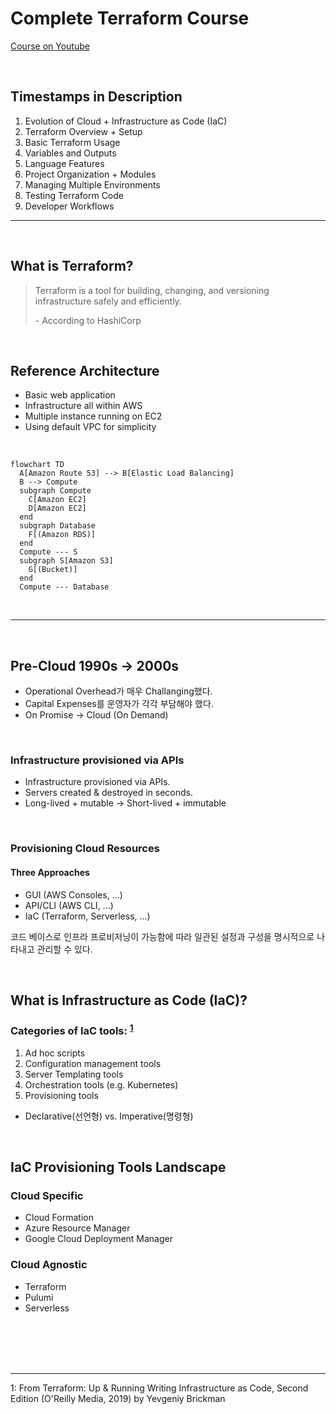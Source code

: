 # Complete Terraform Course

[Course on Youtube](https://www.youtube.com/watch?v=7xngnjfIlK4)

<br />

## Timestamps in Description

1. Evolution of Cloud + Infrastructure as Code (IaC)
2. Terraform Overview + Setup
3. Basic Terraform Usage
4. Variables and Outputs
5. Language Features
6. Project Organization + Modules
7. Managing Multiple Environments
8. Testing Terraform Code
9. Developer Workflows

---

<br />

## What is Terraform?

> Terraform is a tool for building, changing, and versioning infrastructure safely and efficiently.
> 
> \- According to HashiCorp

<br />

## Reference Architecture

- Basic web application
- Infrastructure all within AWS
- Multiple instance running on EC2
- Using default VPC for simplicity

<br />

```mermaid
flowchart TD
  A[Amazon Route 53] --> B[Elastic Load Balancing]
  B --> Compute
  subgraph Compute
    C[Amazon EC2]
    D[Amazon EC2]
  end
  subgraph Database
    F[(Amazon RDS)]
  end
  Compute --- S
  subgraph S[Amazon S3]
    G[(Bucket)]
  end
  Compute --- Database
```

<br />

---

<br />

## Pre-Cloud 1990s -> 2000s

- Operational Overhead가 매우 Challanging했다.
- Capital Expenses를 운영자가 각각 부담해야 했다.
- On Promise -> Cloud (On Demand)

<br />

### Infrastructure provisioned via APIs

- Infrastructure provisioned via APIs.
- Servers created & destroyed in seconds.
- Long-lived + mutable -> Short-lived + immutable

<br />

### Provisioning Cloud Resources

#### Three Approaches

- GUI (AWS Consoles, ...)
- API/CLI (AWS CLI, ...)
- IaC (Terraform, Serverless, ...)

코드 베이스로 인프라 프로비저닝이 가능함에 따라 일관된 설정과 구성을 명시적으로 나타내고 관리할 수 있다.

<br />

## What is Infrastructure as Code (IaC)?

### Categories of IaC tools: <sup>[1](#footnote_1)</sup>
1. Ad hoc scripts
2. Configuration management tools
3. Server Templating tools
4. Orchestration tools (e.g. Kubernetes)
5. Provisioning tools

- Declarative(선언형) vs. Imperative(명령형)

<br />

## IaC Provisioning Tools Landscape

### Cloud Specific

- Cloud Formation
- Azure Resource Manager
- Google Cloud Deployment Manager

### Cloud Agnostic

- Terraform
- Pulumi
- Serverless

<br /><br /><br /><br />

---

<a name="footnote_1">1</a>: From Terraform: Up & Running Writing Infrastructure as Code, Second Edition (O'Reilly Media, 2019) by Yevgeniy Brickman
